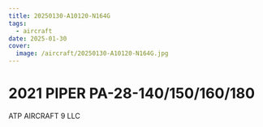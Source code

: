 ```yaml
---
title: 20250130-A10120-N164G
tags:
  - aircraft
date: 2025-01-30
cover:
  image: /aircraft/20250130-A10120-N164G.jpg
---
```


# 2021 PIPER PA-28-140/150/160/180

ATP AIRCRAFT 9 LLC